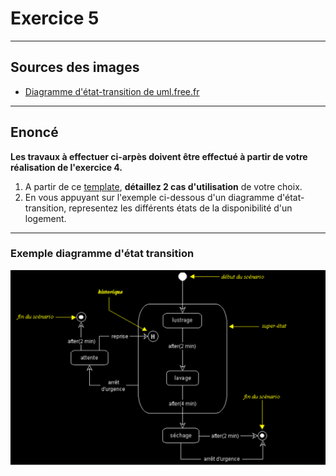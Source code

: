 # Exercice 5

---

## Sources des images

- [Diagramme d'état-transition de uml.free.fr](http://uml.free.fr/cours/i-p20.html)

---

## Enoncé

**Les travaux à effectuer ci-arpès doivent être effectué à partir de votre réalisation de l'exercice 4.**
1. A partir de ce [template](./ressources/uc_details.xlsx), **détaillez 2 cas d'utilisation** de votre choix.
2. En vous appuyant sur l'exemple ci-dessous d'un diagramme d'état-transition, representez les différents états de la disponibilité d'un logement.

---

### Exemple diagramme d'état transition

![state](./ressources/state.png)